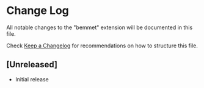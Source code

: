 # Change Log
All notable changes to the "bemmet" extension will be documented in this file.

Check [Keep a Changelog](http://keepachangelog.com/) for recommendations on how to structure this file.

## [Unreleased]
- Initial release